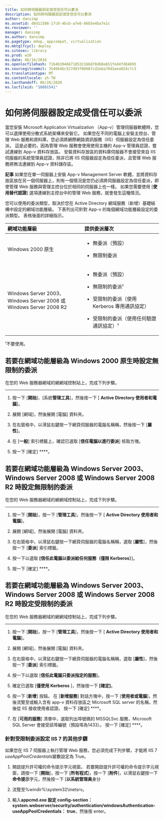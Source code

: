 ```yaml
---
title: 如何將伺服器設定成受信任可以委派
description: 如何將伺服器設定成受信任可以委派
author: dansimp
ms.assetid: d8d11588-17c0-4bcb-a7e6-86b5e4ba7e1c
ms.reviewer: ''
manager: dansimp
ms.author: dansimp
ms.pagetype: mdop, appcompat, virtualization
ms.mktglfcycl: deploy
ms.sitesec: library
ms.prod: w10
ms.date: 06/16/2016
ms.openlocfilehash: 7164b3046671853216b870d68e651fed4fd84695
ms.sourcegitcommit: 354664bc527d93f80687cd2eba70d1eea024c7c3
ms.translationtype: MT
ms.contentlocale: zh-TW
ms.lasthandoff: 06/26/2020
ms.locfileid: "10801541"
---
```

# 如何將伺服器設定成受信任可以委派


當您安裝 Microsoft Application Virtualization （App-v）管理伺服器軟體時，您可以選擇使用分散式系統架構來安裝它。 如果您在不同的電腦上安裝主控台、管理 Web 服務和資料庫，您必須將網際網路資訊服務（IIS）伺服器設定為信任委派。 這是必要的，因為管理 Web 服務會使用使用主機的 App-v 管理員認證，嘗試連線到 App-v 資料存放區。 安裝資料存放區的資料庫伺服器不會接受來自 IIS 伺服器的系統管理員認證，除非已將 IIS 伺服器設定為信任委派，且管理 Web 服務將無法連線到 App-v 資料儲存區。

**記事** 如果您在單一伺服器上安裝 App-v Management Server 軟體，並將資料存放區放在另一個伺服器上，則有一個情況是您仍必須將伺服器設定為信任委派，即使管理 Web 服務與管理主控台位於相同的伺服器上也一樣。 如果您需要使用 [**使用替代認證**] 選項連線到主控台中的管理 Web 服務，就會發生這種情況。

 

您可以使用的委派類型，取決於您在 Active Directory 網域服務（新增）基礎結構中設定的網域功能層級。 下表列出可針對 App-v 的每個網域功能層級設定的委派類型。 表格後面的詳細指示。

<table>
<colgroup>
<col width="50%" />
<col width="50%" />
</colgroup>
<thead>
<tr class="header">
<th align="left">網域功能層級</th>
<th align="left">提供委派層次</th>
</tr>
</thead>
<tbody>
<tr class="odd">
<td align="left"><p>Windows 2000 原生</p></td>
<td align="left"><ul>
<li><p>無委派（預設）</p></li>
<li><p>無限制委派</p></li>
</ul></td>
</tr>
<tr class="even">
<td align="left"><p>Windows Server 2003、Windows Server 2008 或 Windows Server 2008 R2</p></td>
<td align="left"><ul>
<li><p>無委派（預設）</p></li>
<li><p>無限制的委派¹</p></li>
<li><p>受限制的委派（使用 Kerberos 專用通訊協定）</p></li>
<li><p>受限制的委派（使用任何驗證通訊協定）¹</p></li>
</ul></td>
</tr>
</tbody>
</table>

 

¹不要使用。

## 若要在網域功能層級為 Windows 2000 原生時設定無限制的委派


在您的 Web 服務器網域的網網域控制站上，完成下列步驟。

****

1.  按一下 [**開始**]、[系統**管理工具**]，然後按一下 [ **Active Directory 使用者和電腦**]。

2.  展開 [網域]，然後展開 [電腦] 資料夾。

3.  在右窗格中，以滑鼠右鍵按一下網頁伺服器的電腦名稱稱，然後按一下 [**屬性**]。

4.  在 [**一般**] 索引標籤上，確認已選取 [**信任電腦以進行委派**] 核取方塊。

5.  按一下 \[確定\] ****。

## 若要在網域功能層級為 Windows Server 2003、Windows Server 2008 或 Windows Server 2008 R2 時設定無限制的委派


在您的 Web 服務器網域的網網域控制站上，完成下列步驟。

****

1.  按一下 [**開始**]，按一下 [**管理工具**]，然後按一下 [ **Active Directory 使用者和電腦**]。

2.  展開 [網域]，然後展開 [電腦] 資料夾。

3.  在右窗格中，以滑鼠右鍵按一下網頁伺服器的電腦名稱稱，選取 [**屬性**]，然後按一下 [**委派**] 索引標籤。

4.  按一下以選取 **[信任此電腦以委派給任何服務（僅限 Kerberos）**]。

5.  按一下 \[確定\] ****。

## 若要在網域功能層級為 Windows Server 2003、Windows Server 2008 或 Windows Server 2008 R2 時設定受限制的委派


在您的 Web 服務器網域的網網域控制站上，完成下列步驟。

****

1.  按一下 [**開始**]，按一下 [**管理工具**]，然後按一下 [ **Active Directory 使用者和電腦**]。

2.  展開 [網域]，然後展開 [電腦] 資料夾。

3.  在右窗格中，以滑鼠右鍵按一下網頁伺服器的電腦名稱稱，選取 [**屬性**]，然後按一下 [**委派**] 索引標籤。

4.  按一下以選取 [**信任此電腦只委派指定的服務**]。

5.  確定已選取 [**僅使用 Kerberos** ]，然後按一下 **[確定]**。

6.  按一下 [**新增**] 按鈕。 在 [**新增服務**] 對話方塊中，按一下 [**使用者或電腦**]，然後流覽至或輸入含有 app-v 資料存放區之 Microsoft SQL server 的名稱，然後從 IIS 接收使用者認證。 按一下 \[確定\] ****。

7.  在 [**可用的服務**] 清單中，選取列出埠號碼的 MSSQLSvc 服務，Microsoft SQL Server 會接受該埠編號（預設埠為1433）。 按一下 \[確定\] ****。

### 針對受限制委派設定 IIS 7 的其他步驟

如果您在 IIS 7 伺服器上執行管理 Web 服務，您必須完成下列步驟，才能將 IIS 7 *useAppPoolCredentials*變數設定為 True。

1.  開啟提升許可權的命令提示字元視窗。 若要開啟提升許可權的命令提示字元視窗，請按一下 [**開始**]，按一下 [**所有程式**]，按一下 [**附件**]，以滑鼠右鍵按一下**命令提示**字元，然後按一下 [**以系統管理員**身分

2.  流覽至%windir%\\system32\\inetsrv。

3.  輸入**appcmd.exe 設定 config-section： system.webserver/security/authentication/windowsAuthentication-useAppPoolCredentials： true**，然後按 enter。

 

 





